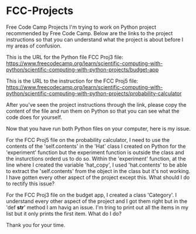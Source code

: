 # FCC-Projects
Free Code Camp Projects
  I'm trying to work on Python project recommended by Free Code Camp. Below are the links to the project instructions so that you can understand what the project is about before I my areas of confusion.

   This is the URL for the Python file FCC Proj3 file:
   https://www.freecodecamp.org/learn/scientific-computing-with-python/scientific-computing-with-python-projects/budget-app

  This is the URL to the instruction for the FCC Proj5 file:
  https://www.freecodecamp.org/learn/scientific-computing-with-python/scientific-computing-with-python-projects/probability-calculator

  After you've seen the project instructions through the link, please copy the content of the file and run them on Python so that you can see what the code does for yourself.

  Now that you have run both Python files on your computer, here is my issue.

  For the FCC Proj5 file on the probability calculator, I need to use the contents of the 'self.contents' in the 'Hat' class I created on Python for the 'experiment' function but the experiment function is outside the class and the insturctions orderd us to do so. Within the 'experiment' function, at the line where I created the variable 'hat_copy', I used 'hat.contents' to be able to extract the 'self.contents' from the object in the class but it's not working. I have gotten every other aspect of the project except this. What should I do to rectify this issue?

  For the FCC Proj3 file on the budget app, I created a class 'Category'. I understand every other aspect of the project and I got them right but in the 'def __str__' method I am havig an issue.
  I'm tring to print out all the items in my list but it only prints the first item. What do I do?

  Thank you for your time.

